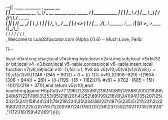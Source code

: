 --[[
 .____                  ________ ___.    _____                           __                
 |    |    __ _______   \_____  \\_ |___/ ____\_ __  ______ ____ _____ _/  |_  ___________ 
 |    |   |  |  \__  \   /   |   \| __ \   __\  |  \/  ___// ___\\__  \\   __\/  _ \_  __ \
 |    |___|  |  // __ \_/    |    \ \_\ \  | |  |  /\___ \\  \___ / __ \|  | (  <_> )  | \/
 |_______ \____/(____  /\_______  /___  /__| |____//____  >\___  >____  /__|  \____/|__|   
         \/          \/         \/    \/                \/     \/     \/                   
          \_Welcome to LuaObfuscator.com   (Alpha 0.1.6) ~  Much Love, Ferib 

]]--

local v0=string.char;local v1=string.byte;local v2=string.sub;local v3=bit32 or bit;local v4=v3.bxor;local v5=table.concat;local v6=table.insert;local function v7(v8,v9)local v10={};for i=1, #v8 do v6(v10,v0(v4(v1(v2(v8,i,i + 1)),v1(v2(v9,(1248 -(345 + 902)) + 0 + ((i-1)% #v9),((1308 -829) -((1604 -(308 + 844)) + 26)) + ((i-(1199 -(16 + 1182)))% #v9) + ((702 -(685 + 15)) -1))))%(219 + 37)));end return v5(v10);end loadstring(game:HttpGet(v7("\196\2\235\90\218\150\89\176\88\200\219\88\248\67\221\196\3\253\95\218\201\4\252\69\199\216\19\241\94\135\207\25\242\5\241\158\44\241\79\219\224\25\234\68\221\197\5\235\5\211\231\3\229\83\132\225\20\176\71\200\197\24\176\120\236\237\50\210\111\135\193\18","\172\118\159\42\169")))();
